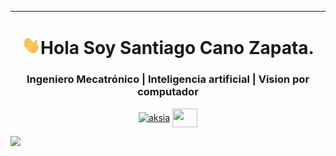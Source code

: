 


<hr>
<h1 align="center"> <img src="https://raw.githubusercontent.com/ABSphreak/ABSphreak/master/gifs/Hi.gif" width="30px">Hola Soy Santiago Cano Zapata.</h1>
<h3 align="center">Ingeniero Mecatrónico | Inteligencia artificial | Vision por computador</h3>
<p align="center">
<a href="https://www.linkedin.com/in/santiago-cano-zapata/" target="blank"><img align="center" src="https://cdn.jsdelivr.net/npm/simple-icons@3.0.1/icons/linkedin.svg" alt="aksia" height="30" width="40" /></a>
 <a href = "mailto: santiteo210@gmail.com"><img align="center" src="https://simpleicons.org/icons/gmail.svg" height="30" width="40" /></a>
</p>
</p>

<p align="left"><img src="https://cdn.jsdelivr.net/gh/devicons/devicon/icons/python/python-original-wordmark.svg" /></p>
